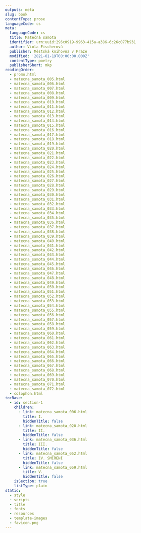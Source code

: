 ```yaml
---
outputs: meta
slug: book
contentType: prose
languageCode: cs
meta:
  languageCode: cs
  title: Matečná samota
  identifier: urn:uuid:296c0919-9963-415a-a386-6c26c077b931
  author: Viola Fischerová
  publisher: Městská knihovna v Praze
  modified: '2021-01-19T00:00:00.000Z'
  contentType: poetry
  publisherShort: mkp
readingOrder:
  - promo.html
  - matecna_samota_005.html
  - matecna_samota_006.html
  - matecna_samota_007.html
  - matecna_samota_008.html
  - matecna_samota_009.html
  - matecna_samota_010.html
  - matecna_samota_011.html
  - matecna_samota_012.html
  - matecna_samota_013.html
  - matecna_samota_014.html
  - matecna_samota_015.html
  - matecna_samota_016.html
  - matecna_samota_017.html
  - matecna_samota_018.html
  - matecna_samota_019.html
  - matecna_samota_020.html
  - matecna_samota_021.html
  - matecna_samota_022.html
  - matecna_samota_023.html
  - matecna_samota_024.html
  - matecna_samota_025.html
  - matecna_samota_026.html
  - matecna_samota_027.html
  - matecna_samota_028.html
  - matecna_samota_029.html
  - matecna_samota_030.html
  - matecna_samota_031.html
  - matecna_samota_032.html
  - matecna_samota_033.html
  - matecna_samota_034.html
  - matecna_samota_035.html
  - matecna_samota_036.html
  - matecna_samota_037.html
  - matecna_samota_038.html
  - matecna_samota_039.html
  - matecna_samota_040.html
  - matecna_samota_041.html
  - matecna_samota_042.html
  - matecna_samota_043.html
  - matecna_samota_044.html
  - matecna_samota_045.html
  - matecna_samota_046.html
  - matecna_samota_047.html
  - matecna_samota_048.html
  - matecna_samota_049.html
  - matecna_samota_050.html
  - matecna_samota_051.html
  - matecna_samota_052.html
  - matecna_samota_053.html
  - matecna_samota_054.html
  - matecna_samota_055.html
  - matecna_samota_056.html
  - matecna_samota_057.html
  - matecna_samota_058.html
  - matecna_samota_059.html
  - matecna_samota_060.html
  - matecna_samota_061.html
  - matecna_samota_062.html
  - matecna_samota_063.html
  - matecna_samota_064.html
  - matecna_samota_065.html
  - matecna_samota_066.html
  - matecna_samota_067.html
  - matecna_samota_068.html
  - matecna_samota_069.html
  - matecna_samota_070.html
  - matecna_samota_071.html
  - matecna_samota_072.html
  - colophon.html
tocBase:
  - id: section-1
    children:
      - link: matecna_samota_006.html
        title: I.
        hiddenTitle: false
      - link: matecna_samota_020.html
        title: II.
        hiddenTitle: false
      - link: matecna_samota_036.html
        title: III.
        hiddenTitle: false
      - link: matecna_samota_052.html
        title: IV. SMÍŘENÍ
        hiddenTitle: false
      - link: matecna_samota_059.html
        title: V.
        hiddenTitle: false
    isSection: true
    listType: plain
static:
  - style
  - scripts
  - title
  - fonts
  - resources
  - template-images
  - favicon.png
---
```

